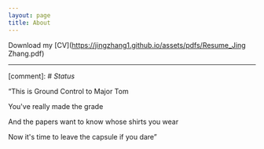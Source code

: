 ```yaml
---
layout: page
title: About
---
```


Download my [CV](https://jingzhang1.github.io/assets/pdfs/Resume_Jing Zhang.pdf)

___

[comment]: # *Status*

“This is Ground Control to Major Tom

You've really made the grade

And the papers want to know whose shirts you wear

Now it's time to leave the capsule if you dare”

